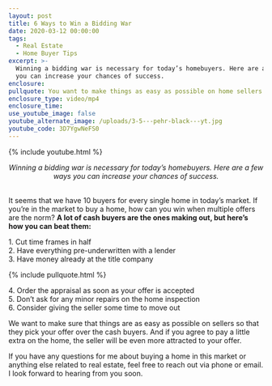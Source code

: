 ```yaml
---
layout: post
title: 6 Ways to Win a Bidding War
date: 2020-03-12 00:00:00
tags:
  - Real Estate
  - Home Buyer Tips
excerpt: >-
  Winning a bidding war is necessary for today’s homebuyers. Here are a few ways
  you can increase your chances of success.
enclosure:
pullquote: You want to make things as easy as possible on home sellers.
enclosure_type: video/mp4
enclosure_time:
use_youtube_image: false
youtube_alternate_image: /uploads/3-5---pehr-black---yt.jpg
youtube_code: 3D7YgwNeFS0
---
```


{% include youtube.html %}

<center><em>Winning a bidding war is necessary for today&rsquo;s homebuyers. Here are a few ways you can increase your chances of success.</em></center>

<br>It seems that we have 10 buyers for every single home in today’s market. If you’re in the market to buy a home, how can you win when multiple offers are the norm? **A lot of cash buyers are the ones making out, but here’s how you can beat them:**

1\. Cut time frames in half<br>2\. Have everything pre-underwritten with a lender<br>3\. Have money already at the title company

{% include pullquote.html %}

4\. Order the appraisal as soon as your offer is accepted<br>5\. Don’t ask for any minor repairs on the home inspection<br>6\. Consider giving the seller some time to move out

We want to make sure that things are as easy as possible on sellers so that they pick your offer over the cash buyers. And if you agree to pay a little extra on the home, the seller will be even more attracted to your offer.

If you have any questions for me about buying a home in this market or anything else related to real estate, feel free to reach out via phone or email. I look forward to hearing from you soon.
